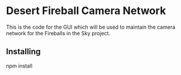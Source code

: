 # Desert Fireball Camera Network

This is the code for the GUI which will be used to maintain the camera network for the Fireballs in the Sky project.

## Installing

npm install
